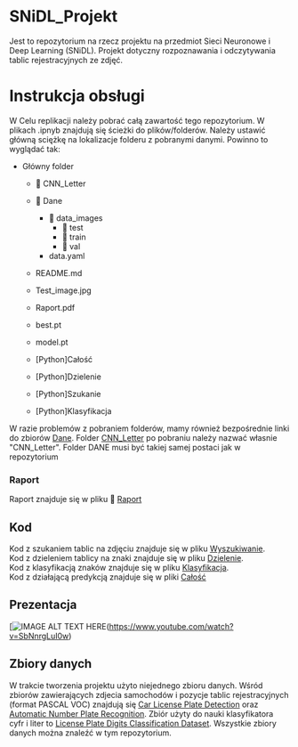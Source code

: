 # SNiDL_Projekt


Jest to repozytorium na rzecz projektu na przedmiot Sieci Neuronowe i Deep Learning (SNiDL). Projekt dotyczny rozpoznawania i odczytywania tablic rejestracyjnych ze zdjęć.


# Instrukcja obsługi 

W Celu replikacji należy pobrać całą zawartość tego repozytorium. W plikach .ipnyb znajdują się ścieżki do plików/folderów. Należy ustawić główną sciężkę na lokalizacje folderu z pobranymi danymi. Powinno to wyglądać tak:

- Główny folder
  - :file_folder: CNN_Letter
  - :file_folder: Dane
    - :file_folder: data_images
        - :file_folder: test
        - :file_folder: train
        - :file_folder: val
    - data.yaml

  - README.md
  - Test_image.jpg
  - Raport.pdf 
  - best.pt
  - model.pt
  - [Python]Całość
  - [Python]Dzielenie
  - [Python]Szukanie
  - [Python]Klasyfikacja

 W razie problemów z pobraniem folderów, mamy również bezpośrednie linki do zbiorów [Dane](https://drive.google.com/file/d/1_FLU1zXT9rKYJLGNkzCDd0W6O1SSendz/view). Folder [CNN_Letter](https://www.kaggle.com/datasets/aladdinss/license-plate-digits-classification-dataset) po pobraniu należy nazwać własnie "CNN_Letter". Folder DANE musi być takiej samej postaci jak w repozytorium
 

    

### Raport 
Raport znajduje się w pliku :notebook_with_decorative_cover: [Raport](Raport.pdf)

## Kod
Kod z szukaniem tablic na zdjęciu znajduje się w pliku [Wyszukiwanie]([Python]Szukanie.ipynb). <br />
Kod z dzieleniem tablicy na znaki znajduje się w pliku [Dzielenie]([Python]Dzielenie.ipynb). <br />
Kod z klasyfikacją znaków znajduje się w pliku [Klasyfikacja]([Python]Klasyfikacja.ipynb). <br />
Kod z działającą predykcją znajduje się w pliki [Całość]([Python]Całość.ipynb)

## Prezentacja

[![IMAGE ALT TEXT HERE]([https://i9.ytimg.com/vi/SbNnrgLuI0w/mq1.jpg?sqp=CMy0rbMG-oaymwEmCMACELQB8quKqQMa8AEB-AHUBoAC4AOKAgwIABABGHIgVSg0MA8=&rs=AOn4CLCdlERlJkLmTYw9Fb7LwVVLwjBOEg])(https://www.youtube.com/watch?v=SbNnrgLuI0w)


## Zbiory danych
W trakcie tworzenia projektu użyto niejednego zbioru danych. Wśród zbiorów zawierających zdjecia samochodów i pozycje tablic rejestracyjnych (format PASCAL VOC) znajdują się [Car License Plate Detection](https://www.kaggle.com/datasets/andrewmvd/car-plate-detection) oraz [Automatic Number Plate Recognition](https://www.kaggle.com/datasets/aslanahmedov/number-plate-detection). Zbiór użyty do nauki klasyfikatora cyfr i liter to [License Plate Digits Classification Dataset](https://www.kaggle.com/datasets/aladdinss/license-plate-digits-classification-dataset). Wszystkie zbiory danych można znaleźć w tym repozytorium.
